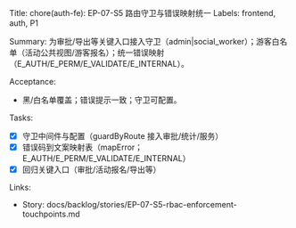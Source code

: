 Title: chore(auth-fe): EP-07-S5 路由守卫与错误映射统一
Labels: frontend, auth, P1

Summary:
为审批/导出等关键入口接入守卫（admin|social_worker）；游客白名单（活动公共视图/游客报名）；统一错误映射（E_AUTH/E_PERM/E_VALIDATE/E_INTERNAL）。

Acceptance:
- 黑/白名单覆盖；错误提示一致；守卫可配置。

Tasks:
- [x] 守卫中间件与配置（guardByRoute 接入审批/统计/服务）
- [x] 错误码到文案映射表（mapError；E_AUTH/E_PERM/E_VALIDATE/E_INTERNAL）
- [x] 回归关键入口（审批/活动报名/导出等）

Links:
- Story: docs/backlog/stories/EP-07-S5-rbac-enforcement-touchpoints.md
